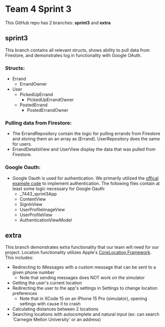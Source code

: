 #  Team 4 Sprint 3

This GitHub repo has 2 branches: **sprint3** and **extra**

## sprint3

This branch contains all relevant structs, shows ability to pull data from Firestore, and demonstrates log in functionality with Google OAuth.

### Structs:
- Errand
  - ErrandOwner
- User
  - PickedUpErrand
    - PickedUpErrandOwner
  - PostedErrand
    - PostedErrandOwner

### Pulling data from Firestore:
- The ErrandRepository contain the logic for pulling errands from Firestore and storing them an an array as [Errand]. UserRepository does the same for users.
- ErrandDetailsView and UserView display the data that was pulled from Firestore.

### Google Oauth:
- Google Oauth is used for authentication. We primarily utilized the [offical example code](https://github.com/google/GoogleSignIn-iOS/tree/main/Samples/Swift/DaysUntilBirthday#google-sign-in-swift-sample-app) to implement authentication. The following files contain at least some logic necessary for Google Oauth:
  - _7443_sprint3App 
  - ContentView
  - SignInView
  - UserProfileImageView
  - UserProfileView
  - AuthenticationViewModel



## extra

This branch demonstrates extra functionality that our team will need for our project. Location functionality utilizes Apple's [CoreLocation Framework](https://developer.apple.com/documentation/corelocation). This includes:
- Redirecting to iMessages with a custom message that can be sent to a given phone number
  - Note that sending messages does NOT work on the simulator  
- Getting the user's current location
- Redirecting the user to the app's settings in Settings to change location preferences
  - Note that in XCode 15 on an iPhone 15 Pro (simulator), opening settings with cause it to crash
- Calculating distances between 2 locations
- Searching locations with autocomplete and natural input (ex: can search 'Carnegie Mellon University' or an address)

